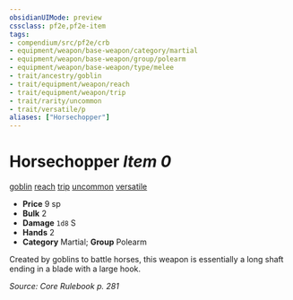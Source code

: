 ```yaml
---
obsidianUIMode: preview
cssclass: pf2e,pf2e-item
tags:
- compendium/src/pf2e/crb
- equipment/weapon/base-weapon/category/martial
- equipment/weapon/base-weapon/group/polearm
- equipment/weapon/base-weapon/type/melee 
- trait/ancestry/goblin
- trait/equipment/weapon/reach
- trait/equipment/weapon/trip
- trait/rarity/uncommon
- trait/versatile/p
aliases: ["Horsechopper"]
---
```

# Horsechopper *Item 0*  
[goblin](goblin.md)  [reach](reach.md)  [trip](rules/traits/trip.md)  [uncommon](uncommon.md)  [versatile <p>](versatile.md)  

- **Price** 9 sp
- **Bulk** 2
- **Damage** `1d8` S
- **Hands** 2
- **Category** Martial; **Group** Polearm 

Created by goblins to battle horses, this weapon is essentially a long shaft ending in a blade with a large hook.

*Source: Core Rulebook p. 281*